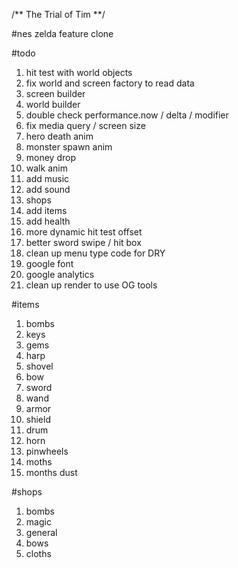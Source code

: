 /**
    The Trial of Tim
**/

#nes zelda feature clone

#todo
1. hit test with world objects
1. fix world and screen factory to read data
1. screen builder
1. world builder
1. double check performance.now / delta / modifier
1. fix media query / screen size
1. hero death anim
1. monster spawn anim
1. money drop
1. walk anim
1. add music
1. add sound
1. shops
1. add items
1. add health
1. more dynamic hit test offset
1. better sword swipe / hit box
1. clean up menu type code for DRY
1. google font
1. google analytics
1. clean up render to use OG tools

#items
1. bombs
1. keys
1. gems
1. harp
1. shovel
1. bow
1. sword
1. wand
1. armor
1. shield
1. drum
1. horn
1. pinwheels
1. moths
1. months dust

#shops
1. bombs
1. magic
1. general
1. bows
1. cloths